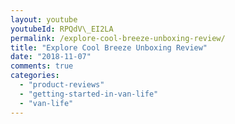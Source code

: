 ```yaml
---
layout: youtube
youtubeId: RPQdV\_EI2LA
permalink: /explore-cool-breeze-unboxing-review/
title: "Explore Cool Breeze Unboxing Review"
date: "2018-11-07"
comments: true
categories: 
  - "product-reviews"
  - "getting-started-in-van-life"
  - "van-life"
---
```

